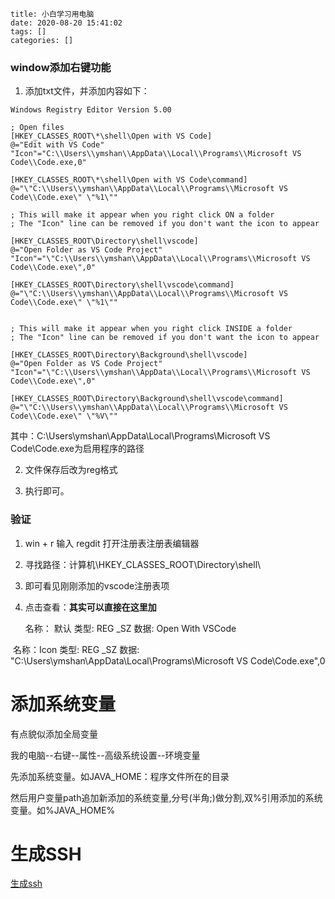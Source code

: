 ```
title: 小白学习用电脑
date: 2020-08-20 15:41:02
tags: []
categories: []
```



### window添加右键功能

1. 添加txt文件，并添加内容如下：

```
Windows Registry Editor Version 5.00

; Open files
[HKEY_CLASSES_ROOT\*\shell\Open with VS Code]
@="Edit with VS Code"
"Icon"="C:\\Users\\ymshan\\AppData\\Local\\Programs\\Microsoft VS Code\\Code.exe,0"

[HKEY_CLASSES_ROOT\*\shell\Open with VS Code\command]
@="\"C:\\Users\\ymshan\\AppData\\Local\\Programs\\Microsoft VS Code\\Code.exe\" \"%1\""

; This will make it appear when you right click ON a folder
; The "Icon" line can be removed if you don't want the icon to appear

[HKEY_CLASSES_ROOT\Directory\shell\vscode]
@="Open Folder as VS Code Project"
"Icon"="\"C:\\Users\\ymshan\\AppData\\Local\\Programs\\Microsoft VS Code\\Code.exe\",0"

[HKEY_CLASSES_ROOT\Directory\shell\vscode\command]
@="\"C:\\Users\\ymshan\\AppData\\Local\\Programs\\Microsoft VS Code\\Code.exe\" \"%1\""


; This will make it appear when you right click INSIDE a folder
; The "Icon" line can be removed if you don't want the icon to appear

[HKEY_CLASSES_ROOT\Directory\Background\shell\vscode]
@="Open Folder as VS Code Project"
"Icon"="\"C:\\Users\\ymshan\\AppData\\Local\\Programs\\Microsoft VS Code\\Code.exe\",0"

[HKEY_CLASSES_ROOT\Directory\Background\shell\vscode\command]
@="\"C:\\Users\\ymshan\\AppData\\Local\\Programs\\Microsoft VS Code\\Code.exe\" \"%V\""
```

其中：C:\\Users\\ymshan\\AppData\\Local\\Programs\\Microsoft VS Code\\Code.exe为启用程序的路径

2. 文件保存后改为reg格式

3. 执行即可。

### 验证

1. win + r 输入 regdit 打开注册表注册表编辑器

2. 寻找路径：计算机\HKEY_CLASSES_ROOT\Directory\shell\

3. 即可看见刚刚添加的vscode注册表项

4. 点击查看：**其实可以直接在这里加**

   名称： 默认   类型: REG _SZ   数据: Open With   VSCode

​       名称：Icon   类型: REG _SZ   数据: "C:\Users\ymshan\AppData\Local\Programs\Microsoft VS Code\Code.exe",0



#  添加系统变量

有点貌似添加全局变量

我的电脑--右键--属性--高级系统设置--环境变量

先添加系统变量。如JAVA_HOME：程序文件所在的目录

然后用户变量path追加新添加的系统变量,分号(半角;)做分割,双%引用添加的系统变量。如%JAVA_HOME%

# 生成SSH

 [生成ssh](https://www.jianshu.com/p/259773014e03)

